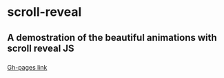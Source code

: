 # scroll-reveal

## A demostration of the beautiful animations with scroll reveal JS


### 
[Gh-pages link](https://nduhiu17.github.io/scroll-reveal/)
